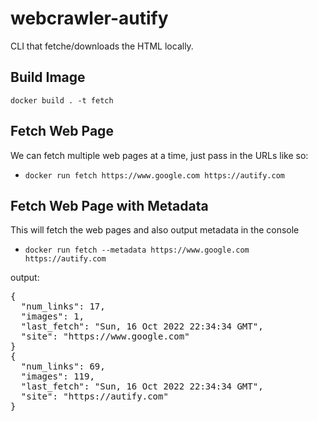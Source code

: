 # webcrawler-autify
CLI that fetche/downloads the HTML locally.

## Build Image
`docker build . -t fetch`

## Fetch Web Page
We can fetch multiple web pages at a time, just pass in the URLs like so:
 * `docker run fetch https://www.google.com https://autify.com`

## Fetch Web Page with Metadata
This will fetch the web pages and also output metadata in the console
* `docker run fetch --metadata https://www.google.com https://autify.com`

output:

<pre>{
  "num_links": 17,
  "images": 1,
  "last_fetch": "Sun, 16 Oct 2022 22:34:34 GMT",
  "site": "https://www.google.com"
}
{
  "num_links": 69,
  "images": 119,
  "last_fetch": "Sun, 16 Oct 2022 22:34:34 GMT",
  "site": "https://autify.com"
}<code>